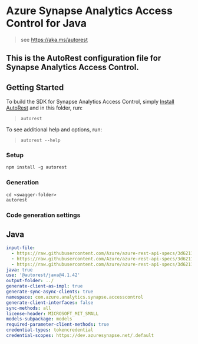 # Azure Synapse Analytics Access Control for Java

> see https://aka.ms/autorest

This is the AutoRest configuration file for Synapse Analytics Access Control.
---
## Getting Started

To build the SDK for Synapse Analytics Access Control, simply [Install AutoRest](https://aka.ms/autorest) and in this folder, run:

> `autorest`

To see additional help and options, run:

> `autorest --help`

### Setup
```ps
npm install -g autorest
```

### Generation

```ps
cd <swagger-folder>
autorest
```

### Code generation settings

## Java

```yaml
input-file:
  - https://raw.githubusercontent.com/Azure/azure-rest-api-specs/3d6211cf28f83236cdf78e7cfc50efd3fb7cba72/specification/synapse/data-plane/Microsoft.Synapse/stable/2020-12-01/checkAccessSynapseRbac.json
  - https://raw.githubusercontent.com/Azure/azure-rest-api-specs/3d6211cf28f83236cdf78e7cfc50efd3fb7cba72/specification/synapse/data-plane/Microsoft.Synapse/stable/2020-12-01/roleDefinitions.json
  - https://raw.githubusercontent.com/Azure/azure-rest-api-specs/3d6211cf28f83236cdf78e7cfc50efd3fb7cba72/specification/synapse/data-plane/Microsoft.Synapse/stable/2020-12-01/roleAssignments.json
java: true
use: '@autorest/java@4.1.42'
output-folder: ../
generate-client-as-impl: true
generate-sync-async-clients: true
namespace: com.azure.analytics.synapse.accesscontrol
generate-client-interfaces: false
sync-methods: all
license-header: MICROSOFT_MIT_SMALL
models-subpackage: models
required-parameter-client-methods: true
credential-types: tokencredential
credential-scopes: https://dev.azuresynapse.net/.default
```
